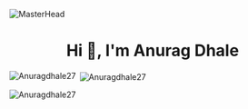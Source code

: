 ![MasterHead](https://cdn.dribbble.com/userupload/7725814/file/original-ad34e5a3d587a8a90b6586de67710225.gif)
<h1 align="center">Hi 👋, I'm Anurag Dhale</h1>


<p><img align="left" src="https://github-readme-stats.vercel.app/api/top-langs?username=Anuragdhale27&show_icons=true&locale=en&layout=compact" alt="Anuragdhale27" /></p>

<p>&nbsp;<img align="center" src="https://github-readme-stats.vercel.app/api?username=Anuragdhale27&show_icons=true&locale=en" alt="Anuragdhale27" /></p>

<p><img align="center" src="https://github-readme-streak-stats.herokuapp.com/?user=Anuragdhale27&" alt="Anuragdhale27" /></p>
